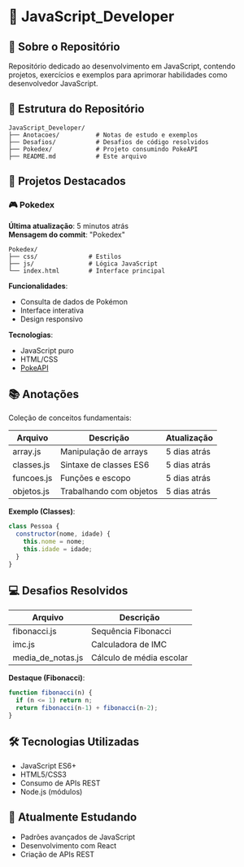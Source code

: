 # 💛 JavaScript_Developer

## 📌 Sobre o Repositório
Repositório dedicado ao desenvolvimento em JavaScript, contendo projetos, exercícios e exemplos para aprimorar habilidades como desenvolvedor JavaScript.

## 📂 Estrutura do Repositório

```
JavaScript_Developer/
├── Anotacoes/          # Notas de estudo e exemplos
├── Desafios/           # Desafios de código resolvidos
├── Pokedex/            # Projeto consumindo PokeAPI
├── README.md           # Este arquivo
```

## 🚀 Projetos Destacados

### 🎮 Pokedex
**Última atualização**: 5 minutos atrás  
**Mensagem do commit**: "Pokedex"  

```
Pokedex/
├── css/              # Estilos
├── js/               # Lógica JavaScript
└── index.html        # Interface principal
```

**Funcionalidades**:
- Consulta de dados de Pokémon
- Interface interativa
- Design responsivo

**Tecnologias**:
- JavaScript puro
- HTML/CSS
- [PokeAPI](https://pokeapi.co/)

## 📚 Anotações

Coleção de conceitos fundamentais:

| Arquivo          | Descrição                      | Atualização |
|------------------|--------------------------------|-------------|
| array.js        | Manipulação de arrays          | 5 dias atrás|
| classes.js      | Sintaxe de classes ES6         | 5 dias atrás|
| funcoes.js      | Funções e escopo               | 5 dias atrás|
| objetos.js      | Trabalhando com objetos        | 5 dias atrás|

**Exemplo (Classes)**:
```javascript
class Pessoa {
  constructor(nome, idade) {
    this.nome = nome;
    this.idade = idade;
  }
}
```

## 💻 Desafios Resolvidos

| Arquivo             | Descrição                     |
|---------------------|-------------------------------|
| fibonacci.js       | Sequência Fibonacci           |
| imc.js             | Calculadora de IMC            |
| media_de_notas.js  | Cálculo de média escolar      |

**Destaque (Fibonacci)**:
```javascript
function fibonacci(n) {
  if (n <= 1) return n;
  return fibonacci(n-1) + fibonacci(n-2);
}
```

## 🛠 Tecnologias Utilizadas

- JavaScript ES6+
- HTML5/CSS3
- Consumo de APIs REST
- Node.js (módulos)

## 🌱 Atualmente Estudando

- Padrões avançados de JavaScript
- Desenvolvimento com React
- Criação de APIs REST

